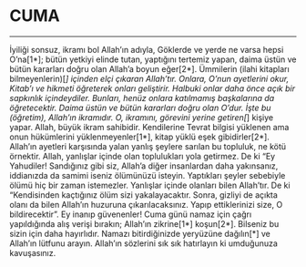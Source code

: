 # CUMA
---
İyiliği sonsuz, ikramı bol Allah’ın adıyla,
Göklerde ve yerde ne varsa hepsi O’na[1*]; bütün yetkiyi elinde tutan, yaptığını tertemiz yapan, daima üstün ve bütün kararları doğru olan Allah’a boyun eğer[2*].
Ümmilerin (ilahi kitapları bilmeyenlerin)[*] içinden elçi çıkaran Allah’tır. Onlara, O’nun ayetlerini okur, Kitab’ı ve hikmeti öğreterek onları geliştirir. Halbuki onlar daha önce açık bir sapkınlık içindeydiler.
Bunları, henüz onlara katılmamış başkalarına da öğretecektir. Daima üstün ve bütün kararları doğru olan O’dur.
İşte bu (öğretim), Allah’ın ikramıdır. O, ikramını, görevini yerine getiren[*] kişiye yapar. Allah, büyük ikram sahibidir.
Kendilerine Tevrat bilgisi yüklenen ama onun hükümlerini yüklenmeyenler[1*], kitap yüklü eşek gibidirler[2*]. Allah’ın ayetleri karşısında yalan yanlış şeylere sarılan bu topluluk, ne kötü örnektir. Allah, yanlışlar içinde olan toplulukları yola getirmez.
De ki “Ey Yahudiler! Sandığınız gibi siz, Allah’a diğer insanlardan daha yakınsanız, iddianızda da samimi iseniz ölümünüzü isteyin.
Yaptıkları şeyler sebebiyle ölümü hiç bir zaman istemezler. Yanlışlar içinde olanları bilen Allah’tır.
De ki “Kendisinden kaçtığınız ölüm sizi yakalayacaktır. Sonra, gizliyi de açıkta olanı da bilen Allah’ın huzuruna çıkarılacaksınız. Yapıp ettiklerinizi size, O bildirecektir”.
Ey inanıp güvenenler! Cuma günü namaz için çağrı yapıldığında alış verişi bırakın; Allah’ın zikrine[1*] koşun[2*]. Bilseniz bu sizin için daha hayırlıdır.
Namazı bitirdiğinizde yeryüzüne dağılın[*] ve Allah’ın lütfunu arayın. Allah’ın sözlerini sık sık hatırlayın ki umduğunuza kavuşasınız.